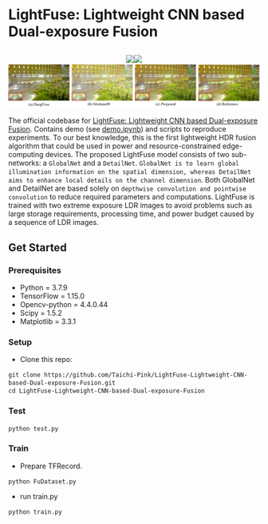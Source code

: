 # LightFuse: Lightweight CNN based Dual-exposure Fusion
##
<p align="middle">
<img src="exposure_fusion/github1.png" ><img src="exposure_fusion/github2.png"><img src="exposure_fusion/github3.png">
</p>

The official codebase for [LightFuse: Lightweight CNN based Dual-exposure Fusion](https://arxiv.org/pdf/2107.02299.pdf). Contains demo (see [demo.ipynb](demo.ipynb)) and scripts to reproduce experiments. To our best knowledge, this is the first lightweight HDR fusion algorithm that could be used in power and resource-constrained edge-computing devices. The proposed LightFuse model consists of two sub-networks: a ```GlobalNet``` and a ```DetailNet```. ```GlobalNet is to learn global illumination information on the spatial dimension, whereas DetailNet aims to enhance local details on the channel dimension```. Both GlobalNet and DetailNet are based solely on ```depthwise convolution and pointwise convolution``` to reduce required parameters and computations. LightFuse is trained with two extreme exposure LDR images to avoid problems such as large storage requirements, processing time, and power budget caused by a sequence of LDR images.

## Get Started
### Prerequisites
 * Python 	       = 3.7.9
 * TensorFlow     = 1.15.0
 * Opencv-python  = 4.4.0.44
 * Scipy          = 1.5.2
 * Matplotlib     = 3.3.1
  
### Setup
 * Clone this repo:
 ```
 git clone https://github.com/Taichi-Pink/LightFuse-Lightweight-CNN-based-Dual-exposure-Fusion.git
 cd LightFuse-Lightweight-CNN-based-Dual-exposure-Fusion
 ```
 <!-- * Download data from [SICE dataset](https://github.com/csjcai/SICE). Place it under ```Dataset``` folder. Split the data in Dataset_Part1 into train (80%) and test (20%) set. -->

### Test
 ```
 python test.py
 ```
### Train
  * Prepare TFRecord.
  ```
  python FuDataset.py
  ```
  * run train.py
  ```
  python train.py
  ```

<!-- ## Citation --> 

